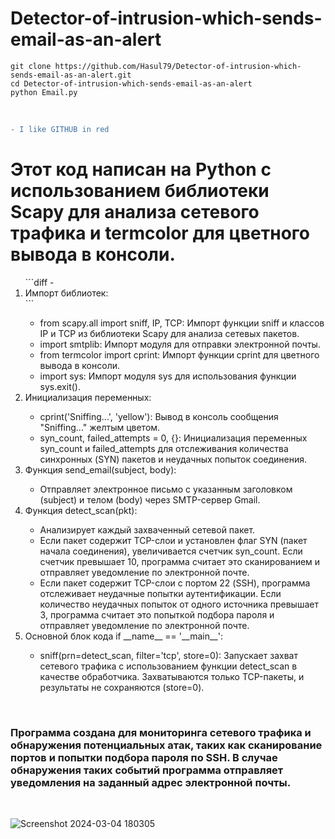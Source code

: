 # Detector-of-intrusion-which-sends-email-as-an-alert
```
git clone https://github.com/Hasul79/Detector-of-intrusion-which-sends-email-as-an-alert.git
cd Detector-of-intrusion-which-sends-email-as-an-alert
python Email.py

```
<br>

```diff
- I like GITHUB in red
```


<h1>Этот код написан на Python с использованием библиотеки   Scapy для анализа сетевого трафика и termcolor для цветного вывода в консоли.</h1>

<ol>
  ```diff
- <li>Импорт библиотек:</li>
```
  
  <ul>
    <li>from scapy.all import sniff, IP, TCP: Импорт функции sniff и классов IP и TCP из библиотеки Scapy для анализа сетевых пакетов.</li>
    <li>import smtplib: Импорт модуля для отправки электронной почты.</li>
    <li>from termcolor import cprint: Импорт функции cprint для цветного вывода в консоли.</li>
    <li>import sys: Импорт модуля sys для использования функции sys.exit().</li>
  </ul>
  <li>Инициализация переменных:</li>
  <ul>
   <li>cprint('Sniffing...', 'yellow'): Вывод в консоль сообщения "Sniffing..." желтым цветом.</li>
   <li>syn_count, failed_attempts = 0, {}: Инициализация переменных syn_count и failed_attempts для отслеживания количества синхронных (SYN) пакетов и неудачных попыток соединения. </li>
   </ul>
  <li>Функция send_email(subject, body):</li>
  <ul>
    <li>Отправляет электронное письмо с указанным заголовком (subject) и телом (body) через SMTP-сервер Gmail.</li>
  </ul>
  <li>Функция detect_scan(pkt):</li>
  <ul>
    <li>Анализирует каждый захваченный сетевой пакет.</li>
    <li>Если пакет содержит TCP-слои и установлен флаг SYN (пакет начала соединения), увеличивается счетчик syn_count. Если счетчик превышает 10, программа считает это сканированием и отправляет уведомление по электронной почте.</li>
    <li>Если пакет содержит TCP-слои с портом 22 (SSH), программа отслеживает неудачные попытки аутентификации. Если количество неудачных попыток от одного источника превышает 3, программа считает это попыткой подбора пароля и отправляет уведомление по электронной почте.</li>
  </ul>
  <li>Основной блок кода if __name__ == '__main__':</li>
  <ul>
    <li>sniff(prn=detect_scan, filter='tcp', store=0): Запускает захват сетевого трафика с использованием функции detect_scan в качестве обработчика. Захватываются только TCP-пакеты, и результаты не сохраняются (store=0).</li>
  </ul>
</ol>
<br>
<h3>Программа создана для мониторинга сетевого трафика и обнаружения потенциальных атак, таких как сканирование портов и попытки подбора пароля по SSH. В случае обнаружения таких событий программа отправляет уведомления на заданный адрес электронной почты.
</h3>

<br>

![Screenshot 2024-03-04 180305](https://github.com/Hasul79/Detector-of-intrusion-which-sends-email-as-an-alert/assets/95657084/7dc5f06f-e435-4d27-99ae-92bd0452e5a9)
